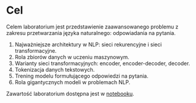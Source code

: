 # Cel

Celem laboratorium jest przedstawienie zaawansowanego problemu z zakresu 
przetwarzania języka naturalnego: odpowiadania na pytania.

1. Najważniejsze architektury w NLP: sieci rekurencyjne i sieci transformacyjne.
2. Rola zbiorów danych w uczeniu maszynowym.
3. Warianty sieci transformacyjnych: encoder, encoder-decoder, decoder.
4. Tokenizacja danych tekstowych.
5. Trening modelu formułującego odpowiedzi na pytania.
6. Rola gigantycznych modeli w problemach NLP.

Zawartość laboratorium dostępna jest w [notebooku](lab_5.ipynb).

